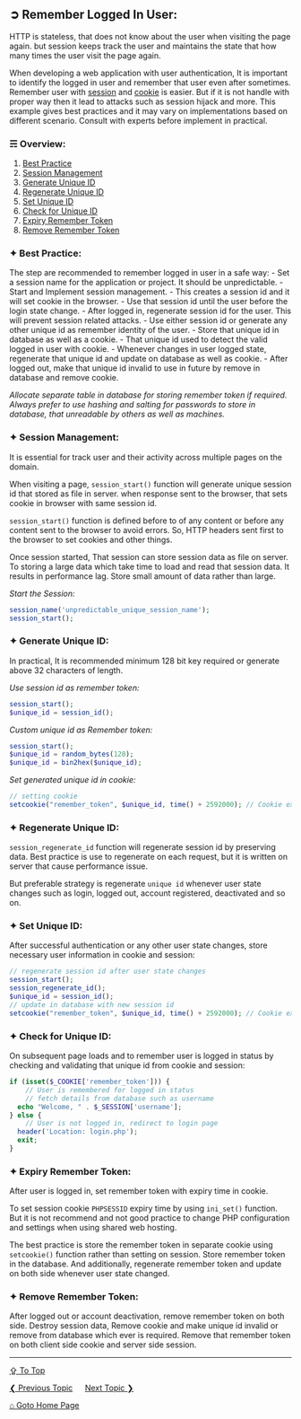 ## &#10162; Remember Logged In User:
HTTP is stateless, that does not know about the user when visiting the page again. but session keeps track the user and maintains the state that how many times the user visit the page again.

When developing a web application with user authentication, It is important to identify the logged in user and remember that user even after sometimes. Remember user with [session](./sessions.md) and [cookie](./cookies.md) is easier. But if it is not handle with proper way then it lead to attacks such as session hijack and more. This example gives best practices and it may vary on implementations based on different scenario. Consult with experts before implement in practical.  

### &#9780; Overview:
1. [Best Practice](#-best-practice)
2. [Session Management](#-session-management)
3. [Generate Unique ID](#-generate-unique-id)
4. [Regenerate Unique ID](#-regenerate-unique-id)
5. [Set Unique ID](#-set-unique-id)
6. [Check for Unique ID](#-check-for-unique-id)
7. [Expiry Remember Token](#-expiry-remember-token)
8. [Remove Remember Token](#-remove-remember-token)

### &#10022; Best Practice:
The step are recommended to remember logged in user in a safe way:
	- Set a session name for the application or project. It should be unpredictable.
	- Start and Implement session management.
	- This creates a session id and it will set cookie in the browser.
	- Use that session id until the user before the login state change.	
	- After logged in, regenerate session id for the user. This will prevent session related attacks.
	- Use either session id or generate any other unique id as remember identity of the user.
	- Store that unique id in database as well as a cookie.
	- That unique id used to detect the valid logged in user with cookie.
	- Whenever changes in user logged state, regenerate that unique id and update on database as well as cookie.
	- After logged out, make that unique id invalid to use in future by remove in database and remove cookie.

*Allocate separate table in database for storing remember token if required.
Always prefer to use hashing and salting for passwords to store in database, that unreadable by others as well as machines.*

### &#10022; Session Management:
It is essential for track user and their activity across multiple pages on the domain.

When visiting a page, `session_start()` function will generate unique session id that stored as file in server. when response sent to the browser, that sets cookie in browser with same session id. 

`session_start()` function is defined before to of any content or before any content sent to the browser to avoid errors. So, HTTP headers sent first to the browser to set cookies and other things.

Once session started, That session can store session data as file on server. To storing a large data which take time to load and read that session data. It results in performance lag. Store small amount of data rather than large.

*Start the Session:*
```php
session_name('unpredictable_unique_session_name');	
session_start();
```

### &#10022; Generate Unique ID:
In practical, It is recommended minimum 128 bit key required or generate above 32 characters of length.

*Use session id as remember token:*
```php
session_start();
$unique_id = session_id();
```

*Custom unique id as Remember token:*
```php
session_start();
$unique_id = random_bytes(128);
$unique_id = bin2hex($unique_id);
```

*Set generated unique id in cookie:*
```php
// setting cookie
setcookie("remember_token", $unique_id, time() + 2592000); // Cookie expires in 30 days
```

### &#10022; Regenerate Unique ID:
`session_regenerate_id` function will regenerate session id by preserving data. Best practice is use to regenerate on each request, but it is written on server that cause performance issue. 

But preferable strategy is regenerate `unique id` whenever user state changes such as login, logged out, account registered, deactivated and so on.

### &#10022; Set Unique ID:
After successful authentication or any other user state changes, store necessary user information in cookie and session:

```php
// regenerate session id after user state changes
session_start();
session_regenerate_id();
$unique_id = session_id();
// update in database with new session id	
setcookie("remember_token", $unique_id, time() + 2592000); // Cookie expires in 30 days
```

### &#10022; Check for Unique ID:
On subsequent page loads and to remember user is logged in status by checking and validating that unique id from cookie and session:

```php
if (isset($_COOKIE['remember_token'])) {
	// User is remembered for logged in status
	// fetch details from database such as username
  echo "Welcome, " . $_SESSION['username'];
} else {
	// User is not logged in, redirect to login page
  header('Location: login.php');
  exit;
}
```

### &#10022; Expiry Remember Token:
After user is logged in, set remember token with expiry time in cookie.

To set session cookie `PHPSESSID` expiry time by using `ini_set()` function. But it is not recommend and not good practice to change PHP configuration and settings when using shared web hosting. 

The best practice is store the remember token in separate cookie using `setcookie()` function rather than setting on session. Store remember token in the database. And additionally, regenerate remember token and update on both side whenever user state changed. 

### &#10022; Remove Remember Token:
After logged out or account deactivation, remove remember token on both side. Destroy session data, Remove cookie and make unique id invalid or remove from database which ever is required. Remove that remember token on both client side cookie and server side session.

---
[&#8682; To Top](#-remember-logged-in-user)

[&#10094; Previous Topic](./php-mysql-integration.md) &emsp; [Next Topic &#10095;](./web-frameworks.md)

[&#8962; Goto Home Page](../README.md)